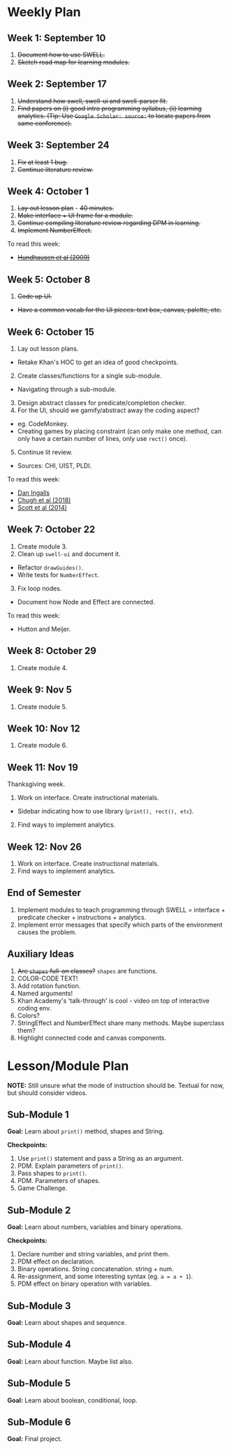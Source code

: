 # Weekly Plan

## Week 1: September 10
1. ~~Document how to use SWELL.~~
2. ~~Sketch road map for learning modules.~~

## Week 2: September 17
1. ~~Understand how swell, swell-ui and swell-parser fit.~~
2. ~~Find papers on (i) good intro programming syllabus, (ii) learning analytics. (Tip: Use `Google Scholar: source:` to locate papers from same conference).~~

## Week 3: September 24
1. ~~Fix at least 1 bug.~~
3. ~~Continue literature review.~~

## Week 4: October 1
1. ~~Lay out lesson plan~~ - ~~40 minutes.~~
2. ~~Make interface + UI frame for a module.~~
4. ~~Continue compiling literature review regarding DPM in learning.~~
5. ~~Implement NumberEffect.~~

To read this week:
- [~~Hundhausen et al (2009)~~](http://citeseerx.ist.psu.edu/viewdoc/download?doi=10.1.1.128.4081&rep=rep1&type=pdf)

## Week 5: October 8
1. ~~Code up UI.~~
- ~~Have a common vocab for the UI pieces: text box, canvas, palette, etc.~~

## Week 6: October 15
1. Lay out lesson plans.
- Retake Khan's HOC to get an idea of good checkpoints.
2. Create classes/functions for a single sub-module.
- Navigating through a sub-module.
3. Design abstract classes for predicate/completion checker.
4. For the UI, should we gamify/abstract away the coding aspect?
- eg. CodeMonkey.
- Creating games by placing constraint (can only make one method, can only have a certain number of lines, only use `rect()` once).
5. Continue lit review.
- Sources: CHI, UIST, PLDI.

To read this week:
- [Dan Ingalls](https://www.youtube.com/watch?v=QTJRwKOFddc&feature=youtu.be)
- [Chugh et al (2018)](http://lara.epfl.ch/~kuncak/papers/MayerETAL18BidirectionalEvaluation.pdf)
- [Scott et al (2014)](https://groups.csail.mit.edu/mug/pubs/Scott2014DirectManipulation.pdf)

## Week 7: October 22
1. Create module 3.
2. Clean up `swell-ui` and document it.
- Refactor `drawGuides()`.
- Write tests for `NumberEffect`.
3. Fix loop nodes.
- Document how Node and Effect are connected.

To read this week:
- Hutton and Meijer.

## Week 8: October 29
1. Create module 4.

## Week 9: Nov 5
1. Create module 5.

## Week 10: Nov 12
1. Create module 6.

## Week 11: Nov 19
Thanksgiving week.
1. Work on interface. Create instructional materials.
- Sidebar indicating how to use library (`print(), rect(), etc`).
2. Find ways to implement analytics.

## Week 12: Nov 26
1. Work on interface. Create instructional materials.
2. Find ways to implement analytics.

## End of Semester
1. Implement modules to teach programming through SWELL = interface + predicate checker + instructions + analytics.
2. Implement error messages that specify which parts of the environment causes the problem.

## Auxiliary Ideas
1. ~~Are `shapes` full-on classes?~~ `shapes` are functions.
21. COLOR-CODE TEXT!
14. Add rotation function.
16. Named arguments!
17. Khan Academy's 'talk-through' is cool - video on top of interactive coding env.
18. Colors?
19. StringEffect and NumberEffect share many methods. Maybe superclass them?
20. Highlight connected code and canvas components.

# Lesson/Module Plan
**NOTE:** Still unsure what the mode of instruction should be. Textual for now, but should consider videos.

## Sub-Module 1

**Goal:** Learn about `print()` method, shapes and String.

**Checkpoints:**
1. Use `print()` statement and pass a String as an argument.
2. PDM. Explain parameters of `print()`.
3. Pass shapes to `print()`.
4. PDM. Parameters of shapes.
5. Game Challenge.

## Sub-Module 2

**Goal:** Learn about numbers, variables and binary operations.

**Checkpoints:**
1. Declare number and string variables, and print them.
2. PDM effect on declaration.
3. Binary operations. String concatenation. string + num.
4. Re-assignment, and some interesting syntax (eg. `a = a + 1`).
4. PDM effect on binary operation with variables.

## Sub-Module 3

**Goal:** Learn about shapes and sequence.

## Sub-Module 4

**Goal:** Learn about function. Maybe list also.

## Sub-Module 5

**Goal:** Learn about boolean, conditional, loop.

## Sub-Module 6

**Goal:** Final project.

